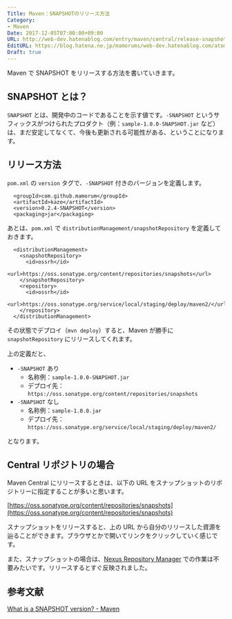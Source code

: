 ```yaml
---
Title: Maven：SNAPSHOTのリリース方法
Category:
- Maven
Date: 2017-12-05T07:00:00+09:00
URL: http://web-dev.hatenablog.com/entry/maven/central/release-snapshot
EditURL: https://blog.hatena.ne.jp/mamorums/web-dev.hatenablog.com/atom/entry/8599973812321481536
Draft: true
---
```


Maven で SNAPSHOT をリリースする方法を書いていきます。


## SNAPSHOT とは？
`SNAPSHOT` とは、開発中のコードであることを示す値です。`-SNAPSHOT` というサフィックスがつけられたプロダクト（例：`sample-1.0.0-SNAPSHOT.jar` など）は、まだ安定してなくて、今後も更新される可能性がある、ということになります。


## リリース方法
`pom.xml` の `version` タグで、`-SNAPSHOT` 付きのバージョンを定義します。

```
  <groupId>com.github.mamorum</groupId>
  <artifactId>kaze</artifactId>
  <version>0.2.4-SNAPSHOT</version>
  <packaging>jar</packaging>
```

あとは、`pom.xml` で `distributionManagement/snapshotRepository` を定義しておきます。

```
  <distributionManagement>
    <snapshotRepository>
      <id>ossrh</id>
      <url>https://oss.sonatype.org/content/repositories/snapshots</url>
    </snapshotRepository>
    <repository>
      <id>ossrh</id>
      <url>https://oss.sonatype.org/service/local/staging/deploy/maven2/</url>
    </repository>
  </distributionManagement>
```

その状態でデプロイ（`mvn deploy`）すると、Maven が勝手に `snapshotRepository` にリリースしてくれます。

上の定義だと、

- `-SNAPSHOT` あり
  - 名称例：`sample-1.0.0-SNAPSHOT.jar`
  - デプロイ先：`https://oss.sonatype.org/content/repositories/snapshots`
- `-SNAPSHOT` なし
  - 名称例：`sample-1.0.0.jar`
  - デプロイ先：`https://oss.sonatype.org/service/local/staging/deploy/maven2/`

となります。


## Central リポジトリの場合
Maven Central にリリースするときは、以下の URL をスナップショットのリポジトリーに指定することが多いと思います。

[https://oss.sonatype.org/content/repositories/snapshots](https://oss.sonatype.org/content/repositories/snapshots) 

スナップショットをリリースすると、上の URL から自分のリリースした資源を辿ることができます。ブラウザとかで開いてリンクをクリックしていく感じです。

また、スナップショットの場合は、[Nexus Repository Manager](https://oss.sonatype.org/#welcome) での作業は不要みたいです。リリースするとすぐ反映されました。


## 参考文献
[What is a SNAPSHOT version? - Maven](https://maven.apache.org/guides/getting-started/index.html#What_is_a_SNAPSHOT_version)
